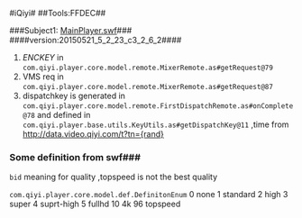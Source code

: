 #iQiyi#
##Tools:FFDEC##

###Subject1: [MainPlayer.swf](http://www.iqiyi.com/common/flashplayer/20150521/MainPlayer_5_2_23_c3_2_6_2.swf)###
####version:20150521_5_2_23_c3_2_6_2####

1. *ENCKEY* in `com.qiyi.player.core.model.remote.MixerRemote.as#getRequest@79`
2. VMS req in `com.qiyi.player.core.model.remote.MixerRemote.as#getRequest@87`
3. dispatchkey is generated in  `com.qiyi.player.core.model.remote.FirstDispatchRemote.as#onComplete@78` and defined in `com.qiyi.player.base.utils.KeyUtils.as#getDispatchKey@11` ,time from http://data.video.qiyi.com/t?tn={rand}

### Some definition from swf###
`bid` meaning for quality ,topspeed is not the best quality
>
`com.qiyi.player.core.model.def.DefinitonEnum`
0 none
1 standard
2 high
3 super
4 suprt-high
5 fullhd
10 4k
96 topspeed
